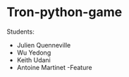 # Tron-python-game

Students:
- Julien Quenneville
- Wu Yedong
- Keith Udani
- Antoine Martinet
-Feature
